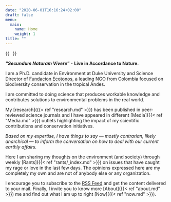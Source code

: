 ```yaml
---
date: "2020-06-01T16:16:24+02:00"
draft: false
menu:
  main:
    name: Home
    weight: 1
title: ""
---
```


{{<image float="right" width="11em" frame="true" src="img/Ruben-Dario-Palacio.jpeg" >}}

***"Secundum Naturam Vivere"*** - **Live in Accordance to Nature.**

I am a Ph.D. candidate in Environment at Duke University and Science Director of [Fundacion Ecotonos](https://www.ecotonos.org), a leading NGO from Colombia focused on biodiversity conservation in the tropical Andes.

I am committed to doing science that produces workable knowledge and contributes solutions to environmental problems in the real world.

My [research]({{< ref "research.md" >}}) has been published in peer-reviewed science journals and I have appeared in different [Media]({{< ref "Media.md" >}}) outlets highlighting the impact of my scientific contributions and conservation initiatives.

*Based on my expertise, I have things to say — mostly contrarian, likely anarchical — to inform the conversation on how to deal with our current earthly affairs.*

Here I am sharing my thoughts on the environment (and society) through weekly [Rants]({{< ref "rants/_index.md" >}}) on issues that have caught my rage or love in the last few days. The opinions expressed here are my completely my own and are not of anybody else or any organization. 

I encourage you to subscribe to the [RSS Feed](http://rdpalacio.co/feed.xml) and get the content delivered to your mail. Finally, I invite you to know more [About]({{< ref "about.md" >}}) me and find out what I am up to right [Now]({{< ref "now.md" >}}).